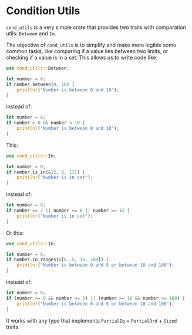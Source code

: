 # Condition Utils

`cond_utils` is a very simple crate that provides two traits with comparation utils: `Between` and `In`.

The objective of `cond_utils` is to simplify and make more legible some common tasks, like comparing if a value lies between two limits, or checking if a value is in a set. This allows us to write code like:

```Rust
use cond_utils::Between;

let number = 6;
if number.between(0, 10) {
    println!("Number is between 0 and 10");
}
```
instead of:

```Rust
let number = 6;
if number > 0 && number < 10 {
    println!("Number is between 0 and 10");
}
```

This:

```Rust
use cond_utils::In;

let number = 6;
if number.is_in(&[2, 6, 12]) {
    println!("Number is in set");
}
```

instead of:

```Rust
let number = 6;
if number == 2 || number == 6 || number == 12 {
    println!("Number is in set");
}
```

Or this:

```Rust
use cond_utils::In;

let number = 6;
if number.in_ranges(&[0..5, 10..100]) {
    println!("Number is between 0 and 5 or between 10 and 100");
}
```

instead of:

```Rust
let number = 6;
if (number >= 0 && number <= 5) || (number >= 10 && number <= 100) {
    println!("Number is between 0 and 5 or between 10 and 100");
}
```

It works with any type that implements `PartialEq` + `PartialOrd` + `Sized` traits.
